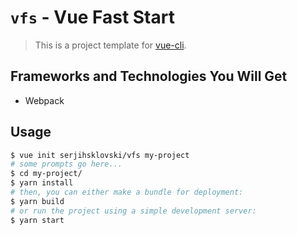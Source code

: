 # `vfs` - Vue Fast Start

> This is a project template for [vue-cli](https://github.com/vuejs/vue-cli).

## Frameworks and Technologies You Will Get

* Webpack

## Usage

``` bash
$ vue init serjihsklovski/vfs my-project
# some prompts go here...
$ cd my-project/
$ yarn install
# then, you can either make a bundle for deployment:
$ yarn build
# or run the project using a simple development server:
$ yarn start
```

